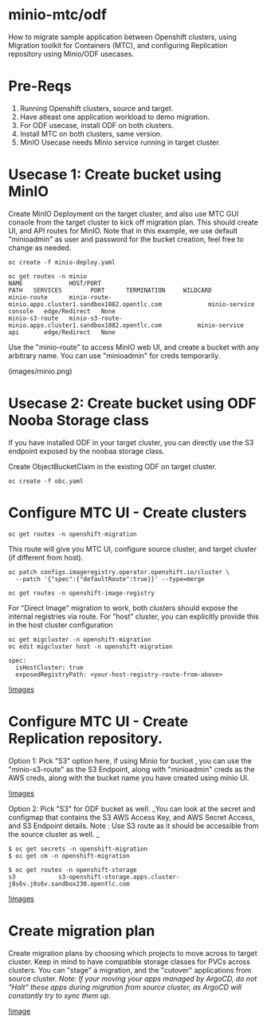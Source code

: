 # minio-mtc/odf
How to migrate sample application between Openshift clusters, using Migration toolkit for Containers (MTC), and configuring Replication repository using Minio/ODF usecases.

# Pre-Reqs
1. Running Openshift clusters, source and target.
2. Have atleast one application workload to demo migration.
3. For ODF usecase, install ODF on both clusters.
4. Install MTC on both clusters, same version.
5. MinIO Usecase needs Minio service running in target cluster.

# Usecase 1: Create bucket using MinIO 
Create MinIO Deployment on the target cluster, and also use MTC GUI console from the target cluster to kick off migration plan.
This should create UI, and API routes for MinIO. Note that in this example, we use default "minioadmin" as user and password for the bucket creation, feel free to change as needed.

```
oc create -f minio-deploy.yaml

oc get routes -n minio
NAME             HOST/PORT                                                    PATH   SERVICES        PORT      TERMINATION     WILDCARD
minio-route      minio-route-minio.apps.cluster1.sandbox1882.opentlc.com             minio-service   console   edge/Redirect   None
minio-s3-route   minio-s3-route-minio.apps.cluster1.sandbox1882.opentlc.com          minio-service   api       edge/Redirect   None

```
Use the "minio-route" to access MinIO web UI, and create a bucket with any arbitrary name. You can use "minioadmin" for creds temporarily.

(images/minio.png)


# Usecase 2: Create bucket using ODF Nooba Storage class
If you have installed ODF in your target cluster, you can directly use the S3 endpoint exposed by the noobaa storage class.

Create ObjectBucketClaim in the existing ODF on target cluster.
```
oc create -f obc.yaml
```


# Configure MTC UI -  Create clusters 

```
oc get routes -n openshift-migration
```
This route will give you MTC UI, configure source cluster, and target cluster (if different from host).

```
oc patch configs.imageregistry.operator.openshift.io/cluster \
  --patch '{"spec":{"defaultRoute":true}}' --type=merge

oc get routes -n openshift-image-registry

```
For "Direct Image" migration to work, both clusters should expose the internal registries via route.
For "host" cluster, you can explicitly provide this in the host cluster configuration 
```
oc get migcluster -n openshift-migration
oc edit migcluster host -n openshift-migration

```
```
spec:
  isHostCluster: true
  exposedRegistryPath: <your-host-registry-route-from-above>
```

[!images](images/mtc-clusters.png)

# Configure MTC UI - Create Replication repository.
Option 1: Pick "S3" option here, if using Minio for bucket , you can use the "minio-s3-route" as the S3 Endpoint, along with "minioadmin" creds as the AWS creds, along with the bucket name you have created using minio UI.

[!images](images/s3-minio-mtc.png)

Option 2: Pick "S3" for ODF bucket as well.
_You can look at the secret and configmap that contains the S3 AWS Access Key, and AWS Secret Access, and S3 Endpoint details. Note : Use S3 route as it should be accessible from the source cluster as well.
_
```
$ oc get secrets -n openshift-migration
$ oc get cm -n openshift-migration

$ oc get routes -n openshift-storage 
s3            s3-openshift-storage.apps.cluster-j8s6v.j8s6v.sandbox230.opentlc.com                   

```

[!images](images/s3-odf-mtc.png)


# Create migration plan 
Create migration plans by choosing which projects to move across to target cluster. Keep in mind to have compatible storage classes for  PVCs across clusters. 
You can "stage" a migration, and the "cutover" applications from source cluster.
_Note: If your moving your apps managed by ArgoCD, do not "Halt" these apps during migration from source cluster, as ArgoCD will constantly try to sync them up._

[!image](images/mtc-plans.png)
